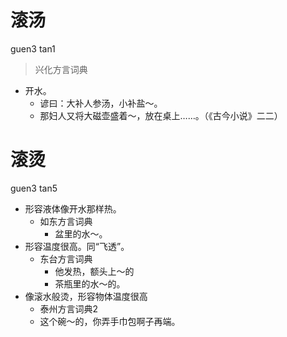 # 滚汤
guen3 tan1
> 兴化方言词典
- 开水。
  - 谚曰：大补人参汤，小补盐～。
  - 那妇人又将大磁壶盛着～，放在桌上……。（《古今小说》二二）

# 滚烫
guen3 tan5
+ 形容液体像开水那样热。
  * 如东方言词典
    - 盆里的水～。
+ 形容温度很高。同“飞透”。
  * 东台方言词典
    - 他发热，额头上～的
    - 茶瓶里的水～的。
+ 像滚水般烫，形容物体温度很高
  * 泰州方言词典2
  - 这个碗～的，你弄手巾包啊子再端。
